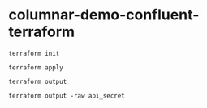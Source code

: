 # columnar-demo-confluent-terraform

```
terraform init
```

```
terraform apply
```

```
terraform output
```

```
terraform output -raw api_secret
```
